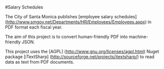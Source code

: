 #Salary Schedules

The City of Santa Monica publishes [employee salary schedules] (http://www.smgov.net/Departments/HR/Employees/Employees.aspx) in PDF format each fiscal year.

The aim of this project is to convert human-friendly PDF into machine-friendly JSON. 

This project uses the [AGPL] (http://www.gnu.org/licenses/agpl.html) Nuget package [iTextSharp] (http://sourceforge.net/projects/itextsharp/) to read data as text from PDF documents.
